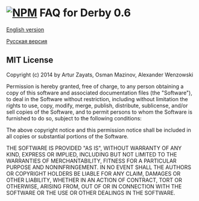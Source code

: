[![NPM](https://nodei.co/npm/derby-faq.png?compact=true)](https://nodei.co/npm/derby-faq/)
FAQ for Derby 0.6
=================

[English version](https://github.com/derbyparty/derby-faq/tree/master/en)

[Русская версия](https://github.com/derbyparty/derby-faq/tree/master/ru)

## MIT License
Copyright (c) 2014 by Artur Zayats, Osman Mazinov, Alexander Wenzowski

Permission is hereby granted, free of charge, to any person obtaining a copy
of this software and associated documentation files (the "Software"), to deal
in the Software without restriction, including without limitation the rights
to use, copy, modify, merge, publish, distribute, sublicense, and/or sell
copies of the Software, and to permit persons to whom the Software is
furnished to do so, subject to the following conditions:

The above copyright notice and this permission notice shall be included in
all copies or substantial portions of the Software.

THE SOFTWARE IS PROVIDED "AS IS", WITHOUT WARRANTY OF ANY KIND, EXPRESS OR
IMPLIED, INCLUDING BUT NOT LIMITED TO THE WARRANTIES OF MERCHANTABILITY,
FITNESS FOR A PARTICULAR PURPOSE AND NONINFRINGEMENT. IN NO EVENT SHALL THE
AUTHORS OR COPYRIGHT HOLDERS BE LIABLE FOR ANY CLAIM, DAMAGES OR OTHER
LIABILITY, WHETHER IN AN ACTION OF CONTRACT, TORT OR OTHERWISE, ARISING FROM,
OUT OF OR IN CONNECTION WITH THE SOFTWARE OR THE USE OR OTHER DEALINGS IN
THE SOFTWARE.
